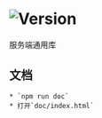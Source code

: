 # ![Version](https://img.shields.io/badge/version-10.74.27-green.svg)

服务端通用库

## 文档
    * `npm run doc`
    * 打开`doc/index.html`